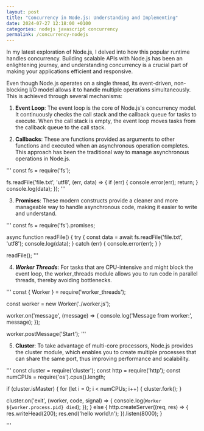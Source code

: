 ```yaml
---
layout: post
title: "Concurrency in Node.js: Understanding and Implementing"
date: 2024-07-27 12:18:00 +0100
categories: nodejs javascript concurrency
permalink: /concurrency-nodejs
---
```


In my latest exploration of Node.js, I delved into how this popular runtime handles concurrency. Building scalable APIs with Node.js has been an enlightening journey, and understanding concurrency is a crucial part of making your applications efficient and responsive.

Even though Node.js operates on a single thread, its event-driven, non-blocking I/O model allows it to handle multiple operations simultaneously. This is achieved through several mechanisms:

1. **Event Loop**: The event loop is the core of Node.js's concurrency model. It continuously checks the call stack and the callback queue for tasks to execute. When the call stack is empty, the event loop moves tasks from the callback queue to the call stack.

2. **Callbacks**: These are functions provided as arguments to other functions and executed when an asynchronous operation completes. This approach has been the traditional way to manage asynchronous operations in Node.js.

'''
const fs = require('fs');

fs.readFile('file.txt', 'utf8', (err, data) => {
  if (err) {
    console.error(err);
    return;
  }
  console.log(data);
});
'''

3. **Promises**: These modern constructs provide a cleaner and more manageable way to handle asynchronous code, making it easier to write and understand.

'''
const fs = require('fs').promises;

async function readFile() {
  try {
    const data = await fs.readFile('file.txt', 'utf8');
    console.log(data);
  } catch (err) {
    console.error(err);
  }
}

readFile();
'''

4. ***Worker Threads***: For tasks that are CPU-intensive and might block the event loop, the worker_threads module allows you to run code in parallel threads, thereby avoiding bottlenecks.

'''
const { Worker } = require('worker_threads');

const worker = new Worker('./worker.js');

worker.on('message', (message) => {
  console.log('Message from worker:', message);
});

worker.postMessage('Start');
'''

5. **Cluster**: To take advantage of multi-core processors, Node.js provides the cluster module, which enables you to create multiple processes that can share the same port, thus improving performance and scalability.

'''
const cluster = require('cluster');
const http = require('http');
const numCPUs = require('os').cpus().length;

if (cluster.isMaster) {
  for (let i = 0; i < numCPUs; i++) {
    cluster.fork();
  }

  cluster.on('exit', (worker, code, signal) => {
    console.log(`Worker ${worker.process.pid} died`);
  });
} else {
  http.createServer((req, res) => {
    res.writeHead(200);
    res.end('hello world\n');
  }).listen(8000);
}

'''

